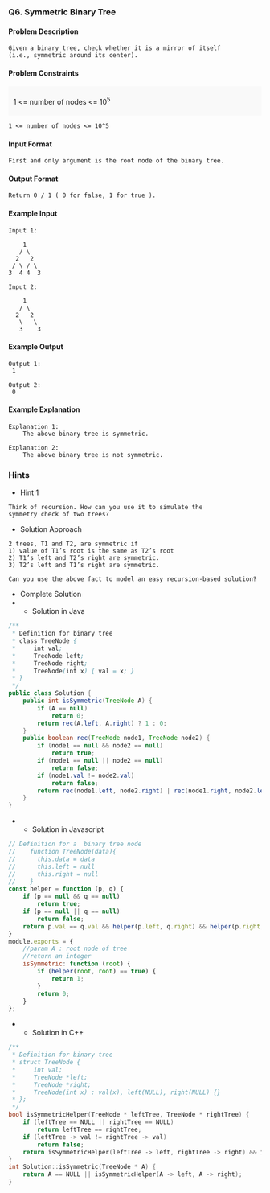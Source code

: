 ### Q6. Symmetric Binary Tree
#### Problem Description
```text
Given a binary tree, check whether it is a mirror of itself 
(i.e., symmetric around its center).
```
#### Problem Constraints
<div style="background-color: #f9f9f9; padding: 5px 10px;">
    <p>1 &lt;= number of nodes &lt;= 10<sup>5</sup></p>
</div>

```text
1 <= number of nodes <= 10^5
```
#### Input Format
```text
First and only argument is the root node of the binary tree.
```
#### Output Format
```text
Return 0 / 1 ( 0 for false, 1 for true ).
```
#### Example Input
```text
Input 1:

    1
   / \
  2   2
 / \ / \
3  4 4  3

Input 2:

    1
   / \
  2   2
   \   \
   3    3
```
#### Example Output
```text
Output 1:
 1

Output 2:
 0
```
#### Example Explanation
```text
Explanation 1:
    The above binary tree is symmetric. 

Explanation 2:
    The above binary tree is not symmetric.
```
### Hints
* Hint 1
```text
Think of recursion. How can you use it to simulate the 
symmetry check of two trees?
```
* Solution Approach
```text
2 trees, T1 and T2, are symmetric if
1) value of T1’s root is the same as T2’s root
2) T1’s left and T2’s right are symmetric.
3) T2’s left and T1’s right are symmetric.

Can you use the above fact to model an easy recursion-based solution?
```
* Complete Solution
* * Solution in Java
```java
/**
 * Definition for binary tree
 * class TreeNode {
 *     int val;
 *     TreeNode left;
 *     TreeNode right;
 *     TreeNode(int x) { val = x; }
 * }
 */
public class Solution {
    public int isSymmetric(TreeNode A) {
        if (A == null)
            return 0;
        return rec(A.left, A.right) ? 1 : 0;
    }
    public boolean rec(TreeNode node1, TreeNode node2) {
        if (node1 == null && node2 == null)
            return true;
        if (node1 == null || node2 == null)
            return false;
        if (node1.val != node2.val)
            return false;
        return rec(node1.left, node2.right) | rec(node1.right, node2.left);
    }
}
```
* * Solution in Javascript
```javascript
// Definition for a  binary tree node
//    function TreeNode(data){
//      this.data = data
//      this.left = null
//      this.right = null
//    }
const helper = function (p, q) {
    if (p == null && q == null)
        return true;
    if (p == null || q == null)
        return false;
    return p.val == q.val && helper(p.left, q.right) && helper(p.right, q.left)
}
module.exports = {
    //param A : root node of tree
    //return an integer
    isSymmetric: function (root) {
        if (helper(root, root) == true) {
            return 1;
        }
        return 0;
    }
};
```
* * Solution in C++
```cpp
/**
 * Definition for binary tree
 * struct TreeNode {
 *     int val;
 *     TreeNode *left;
 *     TreeNode *right;
 *     TreeNode(int x) : val(x), left(NULL), right(NULL) {}
 * };
 */
bool isSymmetricHelper(TreeNode * leftTree, TreeNode * rightTree) {
    if (leftTree == NULL || rightTree == NULL)
        return leftTree == rightTree;
    if (leftTree -> val != rightTree -> val)
        return false;
    return isSymmetricHelper(leftTree -> left, rightTree -> right) && isSymmetricHelper(leftTree -> right, rightTree -> left);
}
int Solution::isSymmetric(TreeNode * A) {
    return A == NULL || isSymmetricHelper(A -> left, A -> right);
}
```

